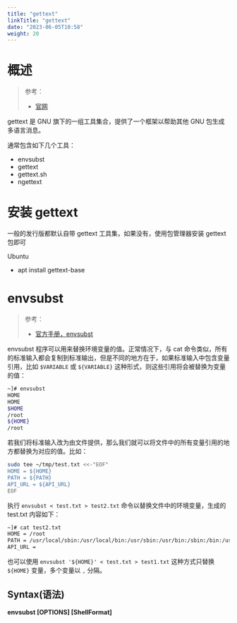 ```yaml
---
title: "gettext"
linkTitle: "gettext"
date: "2023-06-05T10:58"
weight: 20
---
```


# 概述

> 参考：
> 
> - [官网](https://www.gnu.org/software/gettext/)

gettext 是 GNU 旗下的一组工具集合，提供了一个框架以帮助其他 GNU 包生成多语言消息。

通常包含如下几个工具：

- envsubst
- gettext
- gettext.sh
- ngettext

# 安装 gettext

一般的发行版都默认自带 gettext 工具集，如果没有，使用包管理器安装 gettext 包即可

Ubuntu

- apt install gettext-base

# envsubst

> 参考：
> 
> - [官方手册，envsubst](https://www.gnu.org/software/gettext/manual/html_node/envsubst-Invocation.html)

envsubst 程序可以用来替换环境变量的值。正常情况下，与 cat 命令类似，所有的标准输入都会复制到标准输出，但是不同的地方在于，如果标准输入中包含变量引用，比如 `$VARIABLE` 或 `${VARIABLE}` 这种形式，则这些引用将会被替换为变量的值：

```bash
~]# envsubst
HOME
HOME
$HOME
/root
${HOME}   
/root
```

若我们将标准输入改为由文件提供，那么我们就可以将文件中的所有变量引用的地方都替换为对应的值。比如：

```bash
sudo tee ~/tmp/test.txt <<-"EOF"
HOME = ${HOME}
PATH = ${PATH}
API_URL = ${API_URL}
EOF
```

执行 `envsubst < test.txt > test2.txt` 命令以替换文件中的环境变量，生成的 test.txt 内容如下：

```bash
~]# cat test2.txt 
HOME = /root
PATH = /usr/local/sbin:/usr/local/bin:/usr/sbin:/usr/bin:/sbin:/bin:/usr/games:/usr/local/games:/snap/bin:/usr/local/go/bin
API_URL = 
```

也可以使用 `envsubst '${HOME}' < test.txt > test1.txt` 这种方式只替换 `${HOME}` 变量，多个变量以 `,` 分隔。

## Syntax(语法)

**envsubst \[OPTIONS] \[ShellFormat]**

